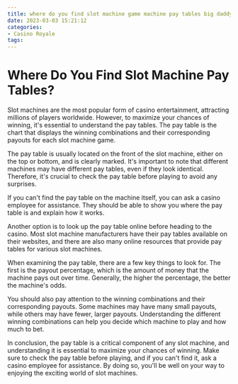 ```yaml
---
title: where do you find slot machine game machine pay tables big daddy casino
date: 2023-03-03 15:21:12
categories:
- Casino Royale
tags:
---
```

# Where Do You Find Slot Machine Pay Tables?

Slot machines are the most popular form of casino entertainment, attracting millions of players worldwide. However, to maximize your chances of winning, it's essential to understand the pay tables. The pay table is the chart that displays the winning combinations and their corresponding payouts for each slot machine game.

The pay table is usually located on the front of the slot machine, either on the top or bottom, and is clearly marked. It's important to note that different machines may have different pay tables, even if they look identical. Therefore, it's crucial to check the pay table before playing to avoid any surprises.

If you can't find the pay table on the machine itself, you can ask a casino employee for assistance. They should be able to show you where the pay table is and explain how it works.

Another option is to look up the pay table online before heading to the casino. Most slot machine manufacturers have their pay tables available on their websites, and there are also many online resources that provide pay tables for various slot machines.

When examining the pay table, there are a few key things to look for. The first is the payout percentage, which is the amount of money that the machine pays out over time. Generally, the higher the percentage, the better the machine's odds.

You should also pay attention to the winning combinations and their corresponding payouts. Some machines may have many small payouts, while others may have fewer, larger payouts. Understanding the different winning combinations can help you decide which machine to play and how much to bet.

In conclusion, the pay table is a critical component of any slot machine, and understanding it is essential to maximize your chances of winning. Make sure to check the pay table before playing, and if you can't find it, ask a casino employee for assistance. By doing so, you'll be well on your way to enjoying the exciting world of slot machines.